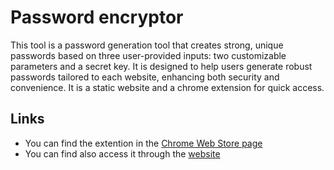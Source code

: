 # Password encryptor
This tool is a password generation tool that creates strong, unique passwords based on three user-provided inputs: two customizable parameters and a secret key. It is designed to help users generate robust passwords tailored to each website, enhancing both security and convenience. It is a static website and a chrome extension for quick access.

## Links
- You can find the extention in the [Chrome Web Store page](https://chromewebstore.google.com/detail/password-encryptor/dnkhokcbjomalffjhbfaaaajcckhdkaa)
- You can find also access it through the [website](https://titouan-loeb.github.io/PasswordEncryptor/)
